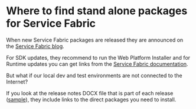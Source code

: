 # Where to find stand alone packages for Service Fabric

When new Service Fabric packages are released they are announced on the [Service Fabric blog](https://blogs.msdn.microsoft.com/azureservicefabric/).

For SDK updates, they recommend to run the Web Platform Installer and for Runtime updates you can get links from the [Service Fabric documentation](https://docs.microsoft.com/en-us/azure/service-fabric/).

But what if our local dev and test environments are not connected to the Internet?

If you look at the release notes DOCX file that is part of each release ([sample](https://blogs.msdn.microsoft.com/azureservicefabric/2017/05/24/release-of-sdk-2-6-210-and-runtime-5-6-210-refresh-for-windows-and-sdk-2-7-and-runtime-5-7-preview/)), they include links to the direct packages you need to install.

